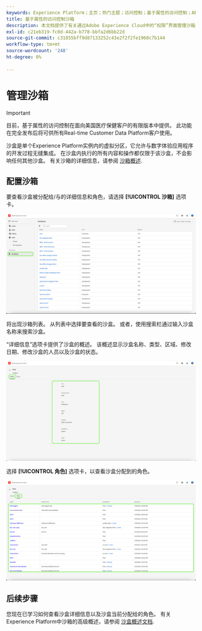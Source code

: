 ```yaml
---
keywords: Experience Platform；主页；热门主题；访问控制；基于属性的访问控制；ABAC
title: 基于属性的访问控制沙箱
description: 本文档提供了有关通过Adobe Experience Cloud中的“权限”界面管理沙箱的信息
exl-id: c21eb319-fc0d-442a-b778-bbfa2d6bb22d
source-git-commit: c31855bff9d87133252c43e2f2f2fe1960c7b144
workflow-type: tm+mt
source-wordcount: '248'
ht-degree: 0%

---
```


# 管理沙箱

>[!IMPORTANT]
>
>目前，基于属性的访问控制在面向美国医疗保健客户的有限版本中提供。 此功能在完全发布后将可供所有Real-time Customer Data Platform客户使用。

沙盒是单个Experience Platform实例内的虚拟分区，它允许与数字体验应用程序的开发过程无缝集成。 在沙盒内执行的所有内容和操作都仅限于该沙盒，不会影响任何其他沙盒。 有关沙箱的详细信息，请参阅 [沙箱概述](../../../sandboxes/home.md).

## 配置沙箱

要查看沙盒被分配给/与的详细信息和角色，请选择 **[!UICONTROL 沙箱]** 选项卡。

![flac-sandboxes-tab](../../images/flac-ui/flac-sandboxes-tab.png)

将出现沙箱列表。 从列表中选择要查看的沙盒。 或者，使用搜索栏通过输入沙盒名称来搜索沙盒。

“详细信息”选项卡提供了沙盒的概述。 该概述显示沙盒名称、类型、区域、修改日期、修改沙盒的人员以及沙盒的状态。

![flac-sandboxes-details](../../images/flac-ui/flac-sandboxes-details.png)

选择 **[!UICONTROL 角色]** 选项卡，以查看沙盒分配到的角色。

![flac-sandbox-roles](../../images/flac-ui/flac-sandboxes-roles.png)

## 后续步骤

您现在已学习如何查看沙盒详细信息以及沙盒当前分配给的角色。 有关Experience Platform中沙箱的高级概述，请参阅 [沙盒概述文档](../../sanboxes/../ui/overview.md).
